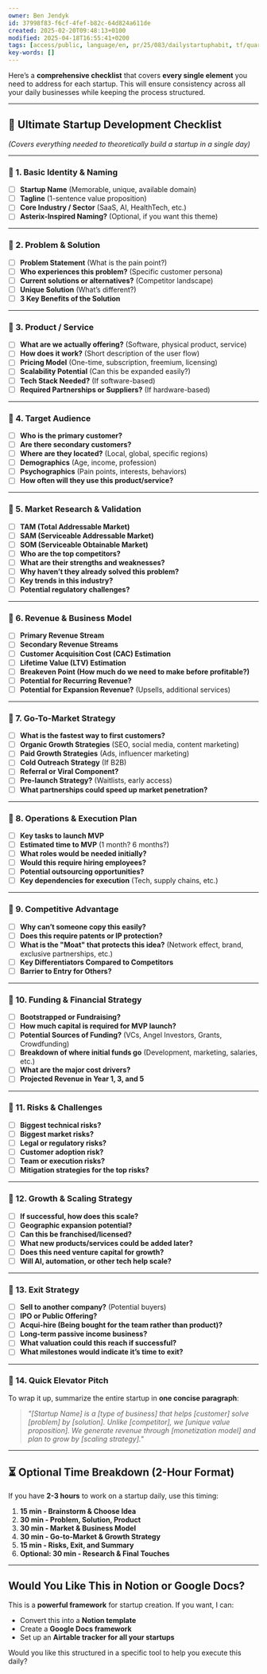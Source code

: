 ```yaml
---
owner: Ben Jendyk
id: 37998f83-f6cf-4fef-b82c-64d824a611de
created: 2025-02-20T09:48:13+0100
modified: 2025-04-18T16:55:41+0200
tags: [access/public, language/en, pr/25/083/dailystartuphabit, tf/quarter]
key-words: []
---
```


Here’s a **comprehensive checklist** that covers **every single element** you need to address for each startup. This will ensure consistency across all your daily businesses while keeping the process structured.

---

## **📌 Ultimate Startup Development Checklist**
*(Covers everything needed to theoretically build a startup in a single day)*

---

### **🔹 1. Basic Identity & Naming**
- [ ] **Startup Name** (Memorable, unique, available domain)
- [ ] **Tagline** (1-sentence value proposition)
- [ ] **Core Industry / Sector** (SaaS, AI, HealthTech, etc.)
- [ ] **Asterix-Inspired Naming?** (Optional, if you want this theme)

---

### **🔹 2. Problem & Solution**
- [ ] **Problem Statement** (What is the pain point?)
- [ ] **Who experiences this problem?** (Specific customer persona)
- [ ] **Current solutions or alternatives?** (Competitor landscape)
- [ ] **Unique Solution** (What’s different?)
- [ ] **3 Key Benefits of the Solution**

---

### **🔹 3. Product / Service**
- [ ] **What are we actually offering?** (Software, physical product, service)
- [ ] **How does it work?** (Short description of the user flow)
- [ ] **Pricing Model** (One-time, subscription, freemium, licensing)
- [ ] **Scalability Potential** (Can this be expanded easily?)
- [ ] **Tech Stack Needed?** (If software-based)
- [ ] **Required Partnerships or Suppliers?** (If hardware-based)

---

### **🔹 4. Target Audience**
- [ ] **Who is the primary customer?**
- [ ] **Are there secondary customers?**
- [ ] **Where are they located?** (Local, global, specific regions)
- [ ] **Demographics** (Age, income, profession)
- [ ] **Psychographics** (Pain points, interests, behaviors)
- [ ] **How often will they use this product/service?**

---

### **🔹 5. Market Research & Validation**
- [ ] **TAM (Total Addressable Market)**
- [ ] **SAM (Serviceable Addressable Market)**
- [ ] **SOM (Serviceable Obtainable Market)**
- [ ] **Who are the top competitors?**
- [ ] **What are their strengths and weaknesses?**
- [ ] **Why haven’t they already solved this problem?**
- [ ] **Key trends in this industry?**
- [ ] **Potential regulatory challenges?**

---

### **🔹 6. Revenue & Business Model**
- [ ] **Primary Revenue Stream**
- [ ] **Secondary Revenue Streams**
- [ ] **Customer Acquisition Cost (CAC) Estimation**
- [ ] **Lifetime Value (LTV) Estimation**
- [ ] **Breakeven Point (How much do we need to make before profitable?)**
- [ ] **Potential for Recurring Revenue?**
- [ ] **Potential for Expansion Revenue?** (Upsells, additional services)

---

### **🔹 7. Go-To-Market Strategy**
- [ ] **What is the fastest way to first customers?** 
- [ ] **Organic Growth Strategies** (SEO, social media, content marketing)
- [ ] **Paid Growth Strategies** (Ads, influencer marketing)
- [ ] **Cold Outreach Strategy** (If B2B)
- [ ] **Referral or Viral Component?**
- [ ] **Pre-launch Strategy?** (Waitlists, early access)
- [ ] **What partnerships could speed up market penetration?**

---

### **🔹 8. Operations & Execution Plan**
- [ ] **Key tasks to launch MVP**
- [ ] **Estimated time to MVP** (1 month? 6 months?)
- [ ] **What roles would be needed initially?**
- [ ] **Would this require hiring employees?**
- [ ] **Potential outsourcing opportunities?**
- [ ] **Key dependencies for execution** (Tech, supply chains, etc.)

---

### **🔹 9. Competitive Advantage**
- [ ] **Why can’t someone copy this easily?**
- [ ] **Does this require patents or IP protection?**
- [ ] **What is the "Moat" that protects this idea?** (Network effect, brand, exclusive partnerships, etc.)
- [ ] **Key Differentiators Compared to Competitors**
- [ ] **Barrier to Entry for Others?**

---

### **🔹 10. Funding & Financial Strategy**
- [ ] **Bootstrapped or Fundraising?**
- [ ] **How much capital is required for MVP launch?**
- [ ] **Potential Sources of Funding?** (VCs, Angel Investors, Grants, Crowdfunding)
- [ ] **Breakdown of where initial funds go** (Development, marketing, salaries, etc.)
- [ ] **What are the major cost drivers?**
- [ ] **Projected Revenue in Year 1, 3, and 5**

---

### **🔹 11. Risks & Challenges**
- [ ] **Biggest technical risks?**
- [ ] **Biggest market risks?**
- [ ] **Legal or regulatory risks?**
- [ ] **Customer adoption risk?**
- [ ] **Team or execution risks?**
- [ ] **Mitigation strategies for the top risks?**

---

### **🔹 12. Growth & Scaling Strategy**
- [ ] **If successful, how does this scale?**
- [ ] **Geographic expansion potential?**
- [ ] **Can this be franchised/licensed?**
- [ ] **What new products/services could be added later?**
- [ ] **Does this need venture capital for growth?**
- [ ] **Will AI, automation, or other tech help scale?**

---

### **🔹 13. Exit Strategy**
- [ ] **Sell to another company?** (Potential buyers)
- [ ] **IPO or Public Offering?**
- [ ] **Acqui-hire (Being bought for the team rather than product)?**
- [ ] **Long-term passive income business?**
- [ ] **What valuation could this reach if successful?**
- [ ] **What milestones would indicate it’s time to exit?**

---

### **🔹 14. Quick Elevator Pitch**
To wrap it up, summarize the entire startup in **one concise paragraph**:
> *"[Startup Name] is a [type of business] that helps [customer] solve [problem] by [solution]. Unlike [competitor], we [unique value proposition]. We generate revenue through [monetization model] and plan to grow by [scaling strategy]."*  

---

## **⏳ Optional Time Breakdown (2-Hour Format)**
If you have **2-3 hours** to work on a startup daily, use this timing:
1. **15 min - Brainstorm & Choose Idea**
2. **30 min - Problem, Solution, Product**
3. **30 min - Market & Business Model**
4. **30 min - Go-to-Market & Growth Strategy**
5. **15 min - Risks, Exit, and Summary**
6. **Optional: 30 min - Research & Final Touches**

---

## **Would You Like This in Notion or Google Docs?**
This is a **powerful framework** for startup creation. If you want, I can:
- Convert this into a **Notion template**
- Create a **Google Docs framework**
- Set up an **Airtable tracker for all your startups**
  
Would you like this structured in a specific tool to help you execute this daily?